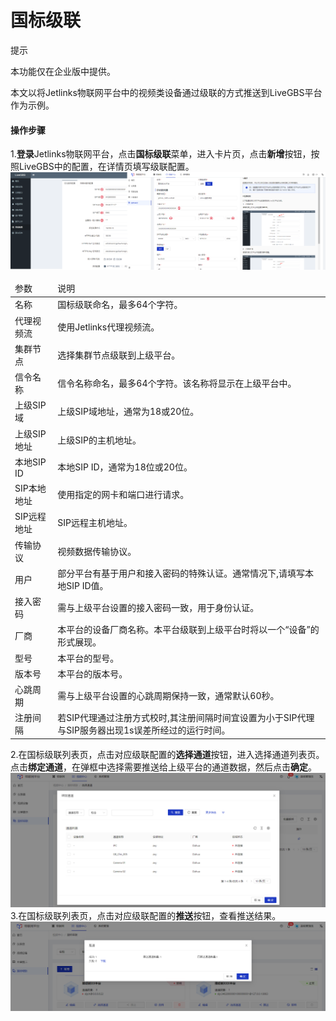 

# 国标级联

<div class='explanation info'>
  <p class='explanation-title-warp'> 
    <span class='iconfont icon-tishi explanation-icon'></span>
    <span class='explanation-title font-weight'>提示</span>
  </p>

本功能仅在企业版中提供。

</div>


本文以将Jetlinks物联网平台中的视频类设备通过级联的方式推送到LiveGBS平台作为示例。

#### 操作步骤
1.**登录**Jetlinks物联网平台，点击**国标级联**菜单，进入卡片页，点击**新增**按钮，按照LiveGBS中的配置，在详情页填写级联配置。</br>
![](./img/244.png)

<table class='table'>
        <thead>
            <tr>
              <td>参数</td>
              <td>说明</td>
            </tr>
        </thead>
        <tbody>
          <tr>
            <td>名称</td>
            <td>国标级联命名，最多64个字符。</td>
          </tr>
          <tr>
            <td>代理视频流</td>
            <td>使用Jetlinks代理视频流。</td>
          </tr>
          <tr>
            <td>集群节点</td>
            <td>选择集群节点级联到上级平台。</td>
          </tr>
          <tr>
            <td>信令名称</td>
            <td>信令名称命名，最多64个字符。该名称将显示在上级平台中。</td>
          </tr>
          <tr>
          <td>上级SIP域</td>
            <td>上级SIP域地址，通常为18或20位。</td>
          </tr>
         <tr>
          <td>上级SIP地址</td>
            <td>上级SIP的主机地址。</td>
          </tr>
         <tr>
          <td>本地SIP ID</td>
            <td>本地SIP ID，通常为18位或20位。</td>
          </tr>
         <tr>
          <td>SIP本地地址</td>
            <td>使用指定的网卡和端口进行请求。</td>
          </tr>
         <tr>
          <td>SIP远程地址</td>
            <td>SIP远程主机地址。</td>
          </tr>
          <tr>
          <td>传输协议</td>
            <td>视频数据传输协议。</td>
          </tr>
         <tr>
          <td>用户</td>
            <td>部分平台有基于用户和接入密码的特殊认证。通常情况下,请填写本地SIP ID值。</td>
          </tr>
         <tr>
          <td>接入密码</td>
          <td>需与上级平台设置的接入密码一致，用于身份认证。</td>
          </tr>
         <tr>
          <td>厂商</td>
          <td>本平台的设备厂商名称。本平台级联到上级平台时将以一个“设备”的形式展现。</td>
         </tr>
         <tr>
          <td>型号</td>
          <td>本平台的型号。</td>
         </tr>
         <tr>
          <td>版本号</td>
          <td>本平台的版本号。</td>
         </tr>
         <tr>
          <td>心跳周期</td>
          <td>需与上级平台设置的心跳周期保持一致，通常默认60秒。</td>
         </tr>
         <tr>
          <td>注册间隔</td>
          <td>若SIP代理通过注册方式校时,其注册间隔时间宜设置为小于SIP代理与SIP服务器出现1s误差所经过的运行时间。</td>
         </tr>
        </tbody>
      </table>

2.在国标级联列表页，点击对应级联配置的**选择通道**按钮，进入选择通道列表页。点击**绑定通道**，在弹框中选择需要推送给上级平台的通道数据，然后点击**确定**。</br>
![](./img/245.png)
3.在国标级联列表页，点击对应级联配置的**推送**按钮，查看推送结果。
![](./img/246.png)